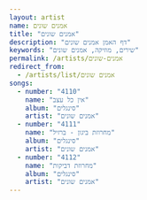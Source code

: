 ```yaml
---
layout: artist
name: אמנים שונים
title: "אמנים שונים"
description: "דף האמן אמנים שונים"
keywords: "שירים, מוזיקה, אמנים שונים"
permalink: /artists/אמנים-שונים
redirect_from:
  - /artists/list/אמנים שונים
songs:
  - number: "4110"
    name: "אין כל עצב"
    album: "סינגלים"
    artist: "אמנים שונים"
  - number: "4111"
    name: "מחרוזת ביגון - ברזיל"
    album: "סינגלים"
    artist: "אמנים שונים"
  - number: "4112"
    name: "מחרוזת דביקות"
    album: "סינגלים"
    artist: "אמנים שונים"
---
```

